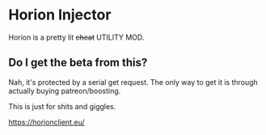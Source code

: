 # Horion Injector
Horion is a pretty lit ~~cheat~~ UTILITY MOD.

## Do I get the beta from this?
Nah, it's protected by a serial get request. The only way to get it is through actually buying patreon/boosting.

This is just for shits and giggles.

https://horionclient.eu/
